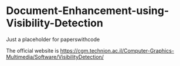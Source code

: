 # Document-Enhancement-using-Visibility-Detection
Just a placeholder for paperswithcode

The official website is https://cgm.technion.ac.il/Computer-Graphics-Multimedia/Software/VisibilityDetection/
